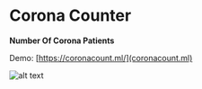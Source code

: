 # Corona Counter

**Number Of Corona Patients**

Demo: [https://coronacount.ml/](coronacount.ml)

![alt text](https://github.com/ilteriskeskin/CoronaTracker/tree/master/CoronaTracker/src/assets/corona_ss.png "Demo Screenshot")